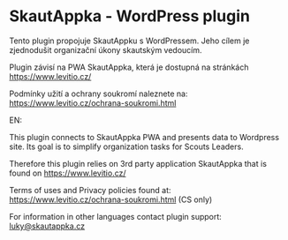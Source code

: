 # SkautAppka - WordPress plugin

Tento plugin propojuje SkautAppku s WordPressem.
Jeho cílem je zjednodušit organizační úkony skautským vedoucím.

Plugin závisí na PWA SkautAppka, která je dostupná na stránkách https://www.levitio.cz/

Podmínky užití a ochrany soukromí naleznete na:
https://www.levitio.cz/ochrana-soukromi.html

EN:

This plugin connects to SkautAppka PWA and presents data to Wordpress site.
Its goal is to simplify organization tasks for Scouts Leaders.

Therefore this plugin relies on 3rd party application SkautAppka that is found on https://www.levitio.cz/

Terms of uses and Privacy policies found at:
https://www.levitio.cz/ochrana-soukromi.html (CS only)

For information in other languages contact plugin support:
luky@skautappka.cz
